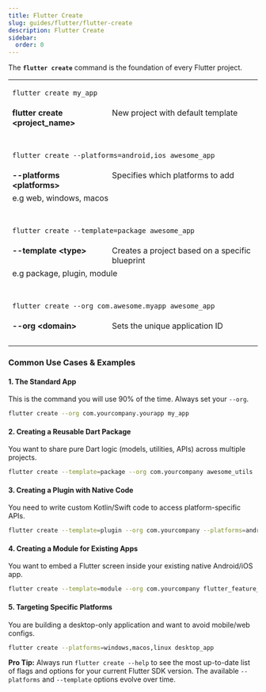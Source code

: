 ```yaml
---
title: Flutter Create
slug: guides/flutter/flutter-create
description: Flutter Create
sidebar:
  order: 0
---
```


The **`flutter create`** command is the foundation of every Flutter project.

<table width="100%">

<!-- Column starts -->
<tr><td colspan="2">

`flutter create my_app`

</td></tr>
<tr><td valign="top" width="40%"><b>flutter create &lt;project_name&gt;</b></td>
<td valign="top">New project with default template</td>
</tr>
<tr><td colspan="2">&nbsp;</td></tr>

<!-- Column starts -->
<tr><td colspan="2">

`flutter create --platforms=android,ios awesome_app`

</td></tr>
<tr><td valign="top"><b>--platforms &lt;platforms></b></td>
<td valign="top">Specifies which platforms to add</td>
</tr>
<tr><td colspan="2">e.g web, windows, macos</td></tr>
<tr><td colspan="2">&nbsp;</td></tr>

<!-- Column starts -->
<tr><td colspan="2">

`flutter create --template=package awesome_app`

</td></tr>
<tr><td valign="top"><b>--template &lt;type></b></td>
<td valign="top">Creates a project based on a specific blueprint</td>
</tr>
<tr><td colspan="2">e.g package, plugin, module</td></tr>
<tr><td colspan="2">&nbsp;</td></tr>

<!-- Column starts -->
<tr><td colspan="2">

`flutter create --org com.awesome.myapp awesome_app`

</td></tr>
<tr><td valign="top"><b>--org &lt;domain></b></td>
<td valign="top">Sets the unique application ID</td>
</tr>
<tr><td colspan="2">&nbsp;</td></tr>

</table>

### Common Use Cases & Examples

#### 1. The Standard App

This is the command you will use 90% of the time. Always set your `--org`.

```bash
flutter create --org com.yourcompany.yourapp my_app
```

#### 2. Creating a Reusable Dart Package

You want to share pure Dart logic (models, utilities, APIs) across multiple projects.

```bash
flutter create --template=package --org com.yourcompany awesome_utils
```

#### 3. Creating a Plugin with Native Code

You need to write custom Kotlin/Swift code to access platform-specific APIs.

```bash
flutter create --template=plugin --org com.yourcompany --platforms=android,ios native_bridge
```

#### 4. Creating a Module for Existing Apps

You want to embed a Flutter screen inside your existing native Android/iOS app.

```bash
flutter create --template=module --org com.yourcompany flutter_feature_module
```

#### 5. Targeting Specific Platforms

You are building a desktop-only application and want to avoid mobile/web configs.

```bash
flutter create --platforms=windows,macos,linux desktop_app
```

**Pro Tip:** Always run `flutter create --help` to see the most up-to-date list of flags and options for your current Flutter SDK version. The available `--platforms` and `--template` options evolve over time.
